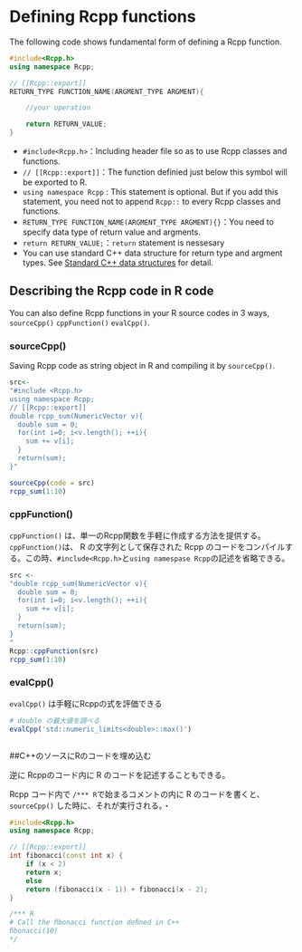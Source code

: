 # Defining Rcpp functions

The following code shows fundamental form of defining a Rcpp function.

```cpp
#include<Rcpp.h>
using namespace Rcpp;

// [[Rcpp::export]]
RETURN_TYPE FUNCTION_NAME(ARGMENT_TYPE ARGMENT){

    //your operation

    return RETURN_VALUE;
}
```

* `#include<Rcpp.h>`：Including header file so as to use Rcpp classes and functions.
* `// [[Rcpp::export]]`：The function definied just below this symbol will be exported to R.
* `using namespace Rcpp` : This statement is optional. But if you add this statement, you need not to append `Rcpp::` to every Rcpp classes and functions.
* `RETURN_TYPE FUNCTION_NAME(ARGMENT_TYPE ARGMENT){}`：You need to specify data type of return value and argments.
* `return RETURN_VALUE;`：`return` statement is nessesary
* You can use standard C++ data structure for return type and argment types. See [Standard C++ data structures](as_wrap.md) for detail.


## Describing the Rcpp code in R code

You can also define Rcpp functions in your R source codes in 3 ways, `sourceCpp()` `cppFunction()` `evalCpp()`.

### sourceCpp()

Saving Rcpp code as string object in R and compiling it by `sourceCpp()`.

``` R
src<-
"#include <Rcpp.h>
using namespace Rcpp;
// [[Rcpp::export]]
double rcpp_sum(NumericVector v){
  double sum = 0;
  for(int i=0; i<v.length(); ++i){
    sum += v[i];
  }
  return(sum);
}"

sourceCpp(code = src)
rcpp_sum(1:10)
```

### cppFunction()

`cppFunction()` は、単一のRcpp関数を手軽に作成する方法を提供する。`cppFunction()`は、 R の文字列として保存された Rcpp のコードをコンパイルする。この時、`#include<Rcpp.h>`と`using namespase Rcpp`の記述を省略できる。

```r
src <-
"double rcpp_sum(NumericVector v){
  double sum = 0;
  for(int i=0; i<v.length(); ++i){
    sum += v[i];
  }
  return(sum);
}
"
Rcpp::cppFunction(src)
rcpp_sum(1:10)
```

### evalCpp()

`evalCpp()` は手軽にRcppの式を評価できる

```r
# double の最大値を調べる
evalCpp('std::numeric_limits<double>::max()')



```

##C++のソースにRのコードを埋め込む

逆に Rcppのコード内に R のコードを記述することもできる。

Rcpp コード内で `/*** R`で始まるコメントの内に R のコードを書くと、`sourceCpp()` した時に、それが実行される。・


```cpp
#include<Rcpp.h>
using namespace Rcpp;

// [[Rcpp::export]]
int fibonacci(const int x) {
    if (x < 2)
    return x;
    else
    return (fibonacci(x - 1)) + fibonacci(x - 2);
}

/*** R
# Call the ﬁbonacci function deﬁned in C++
ﬁbonacci(10)
*/
```



